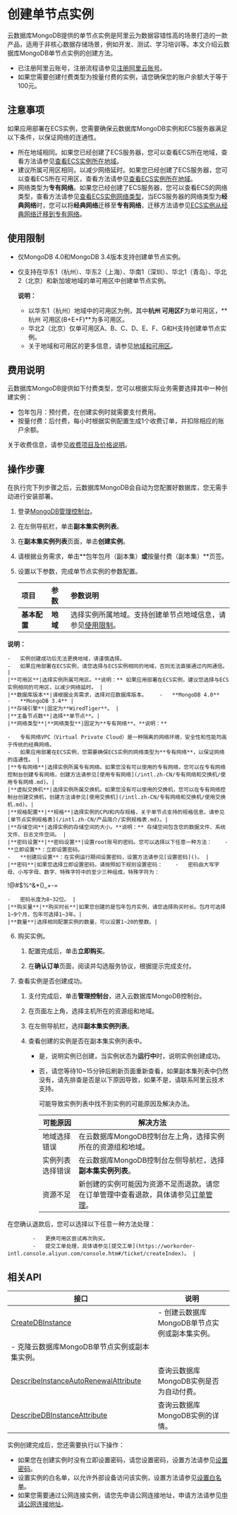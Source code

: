 # 创建单节点实例

云数据库MongoDB提供的单节点实例是阿里云为数据容错性高的场景打造的一款产品，适用于非核心数据存储场景，例如开发、测试、学习培训等。本文介绍云数据库MongoDB单节点实例的创建方法。

-   已注册阿里云账号，注册流程请参见[注册阿里云账号](https://www.alibabacloud.com/help/zh/doc-detail/50482.htm)。
-   如果您需要创建付费类型为按量付费的实例，请您确保您的账户余额大于等于100元。

## 注意事项

如果应用部署在ECS实例，您需要确保云数据库MongoDB实例和ECS服务器满足以下条件，以保证网络的连通性。

-   所在地域相同。如果您已经创建了ECS服务器，您可以查看ECS所在地域，查看方法请参见[查看ECS实例所在地域](/intl.zh-CN/实例/管理实例/查看实例信息.md)。
-   建议所属可用区相同，以减少网络延时。如果您已经创建了ECS服务器，您可以查看ECS所在可用区，查看方法请参见[查看ECS实例所在地域](/intl.zh-CN/实例/管理实例/查看实例信息.md)。
-   网络类型为**专有网络**。如果您已经创建了ECS服务器，您可以查看ECS的网络类型，查看方法请参见[查看ECS实例网络类型](/intl.zh-CN/实例/管理实例/查看实例信息.md)，当ECS服务器的网络类型为**经典网络**时，您可以将**经典网络**迁移至**专有网络**，迁移方法请参见[ECS实例从经典网络迁移到专有网络](/intl.zh-CN/网络/经典网络迁移到专有网络（新版）/ECS实例从经典网络迁移到专有网络.md)。

## 使用限制

-   仅MongoDB 4.0和MongoDB 3.4版本支持创建单节点实例。
-   仅支持在华东1（杭州）、华东2（上海）、华南1（深圳）、华北1（青岛）、华北2（北京）和新加坡地域的单可用区中创建单节点实例。

    **说明：**

    -   以华东1（杭州）地域中的可用区为例，其中**杭州 可用区F**为单可用区，**杭州 可用区\(B+E+F\)**为多可用区。
    -   华北2（北京）仅单可用区A、B、C、D、E、F、G和H支持创建单节点实例。
    -   关于地域和可用区的更多信息，请参见[地域和可用区](https://www.alibabacloud.com/help/zh/doc-detail/40654.htm)。

## 费用说明

云数据库MongoDB提供如下付费类型，您可以根据实际业务需要选择其中一种创建实例：

-   包年包月：预付费，在创建实例时就需要支付费用。
-   按量付费：后付费，每小时根据实例配置生成1个收费订单，并扣除相应的账户余额。

关于收费信息，请参见[收费项目及价格说明](/intl.zh-CN/产品定价/收费项目及价格说明.md)。

## 操作步骤

在执行完下列步骤之后，云数据库MongoDB会自动为您配置好数据库，您无需手动进行安装部署。

1.  登录[MongoDB管理控制台](https://mongodb.console.aliyun.com/)。

2.  在左侧导航栏，单击**副本集实例列表**。

3.  在**副本集实例列表**页面，单击**创建实例**。

4.  请根据业务需求，单击**包年包月（副本集）**或**按量付费（副本集）**页签。

5.  设置以下参数，完成单节点实例的参数配置。

    |项目|参数|参数说明|
    |:-|:-|:---|
    |**基本配置**|**地域**|选择实例所属地域。支持创建单节点地域信息，请参见[使用限制](#section_85k_mtx_npf)。

**说明：**

    -   实例创建成功后无法更换地域，请谨慎选择。
    -   如果应用部署在ECS实例，请您选择与ECS实例相同的地域，否则无法直接通过内网通信。 |
    |**可用区**|选择实例所属可用区。**说明：** 如果应用部署在ECS实例，建议您选择与ECS实例相同的可用区，以减少网络延时。 |
    |**数据库版本**|请根据业务需求，选择对应数据库版本。    -   **MongoDB 4.0**
    -   **MongoDB 3.4** |
    |**存储引擎**|固定为**WiredTiger**。 |
    |**主备节点数**|选择**单节点**。|
    |**网络类型**|**网络类型**|固定为**专有网络**。**说明：**

    -   专有网络VPC（Virtual Private Cloud）是一种隔离的网络环境，安全性和性能均高于传统的经典网络。
    -   如果应用部署在ECS实例，您需要确保ECS实例的网络类型为**专有网络**，以保证网络的连通性。 |
    |**专有网络**|选择实例所属专有网络。如果您没有可以使用的专有网络，您可以在专有网络控制台创建专有网络，创建方法请参见[使用专有网络](/intl.zh-CN/专有网络和交换机/使用专有网络.md)。|
    |**虚拟交换机**|选择实例所属交换机。如果您没有可以使用的交换机，您可以在专有网络控制台创建交换机，创建方法请参见[使用交换机](/intl.zh-CN/专有网络和交换机/使用交换机.md)。|
    |**规格配置**|**规格**|选择实例的CPU和内存规格，关于单节点支持的规格信息，请参见[单节点实例规格表](/intl.zh-CN/产品简介/实例规格表.md)。|
    |**存储空间**|选择实例的存储空间的大小。**说明：** 存储空间包含您的数据文件、系统文件、日志文件空间。 |
    |**密码设置**|**密码设置**|设置root账号的密码。您可以选择以下任意一种方法：    -   **立即设置**：立即设置密码。
    -   **创建后设置**：在实例运行期间设置密码，设置方法请参见[设置密码]()。 |
    |**密码**|如果您选择立即设置密码，请按照如下规则设置密码：    -   密码由大写字母、小写字母、数字、特殊字符中的至少三种组成，特殊字符为：

!@\#$%^&\*\(\)\_+-=

    -   密码长度为8~32位。 |
    |**购买量**|**购买时长**|如果您创建的是包年包月实例，请您选择购买时长。包月可选择1~9个月，包年可选择1~3年。|
    |**数量**|选择相同配置实例的数量，可以设置1~20的整数。|

6.  购买实例。

    1.  配置完成后，单击**立即购买**。

    2.  在**确认订单**页面，阅读并勾选服务协议，根据提示完成支付。

7.  查看实例是否创建成功。

    1.  支付完成后，单击**管理控制台**，进入云数据库MongoDB控制台。

    2.  在页面左上角，选择主机所在的资源组和地域。

    3.  在左侧导航栏，选择**副本集实例列表**。

    4.  查看创建的实例是否在副本集实例列表中。

        -   是，说明实例已创建，当实例状态为**运行中**时，说明实例创建成功。
        -   否，请您等待10~15分钟后刷新页面重新查看，如果副本集列表中仍然没有，请先排查是否是以下原因导致，如果不是，请联系阿里云技术支持。

            可能导致实例列表中找不到实例的可能原因及解决办法。

            |可能原因|解决方法|
            |----|----|
            |地域选择错误|在云数据库MongoDB控制台左上角，选择实例所在的资源组和地域。|
            |实例列表选择错误|在云数据库MongoDB控制台左侧导航栏，选择**副本集实例列表**。|
            |资源不足|新创建的实例可能因为资源不足而退款。请您在订单管理中查看退款，具体请参见[订单管理](https://expense.console.aliyun.com/#/order/list/)。

在您确认退款后，您可以选择以下任意一种方法处理：

            -   更换可用区尝试再次购买。
            -   提交工单处理，具体请参见[提交工单](https://workorder-intl.console.aliyun.com/console.htm#/ticket/createIndex)。 |


## 相关API

|接口|说明|
|--|--|
|[CreateDBInstance](/intl.zh-CN/API参考/生命周期管理/CreateDBInstance.md)|-   创建云数据库MongoDB单节点实例或副本集实例。
-   克隆云数据库MongoDB单节点实例或副本集实例。 |
|[DescribeInstanceAutoRenewalAttribute](/intl.zh-CN/API参考/生命周期管理/DescribeInstanceAutoRenewalAttribute.md)|查询云数据库MongoDB实例是否为自动付费。|
|[DescribeDBInstanceAttribute](/intl.zh-CN/API参考/查询实例信息/DescribeDBInstanceAttribute.md)|查询云数据库MongoDB实例的详情。|

实例创建完成后，您还需要执行以下操作：

-   如果您在创建实例时没有立即设置密码，请您设置密码，设置方法请参见[设置密码](/intl.zh-CN/快速入门/重置密码.md)。
-   设置实例的白名单，以允许外部设备访问该实例，设置方法请参见[设置白名单](/intl.zh-CN/快速入门/设置白名单.md)。
-   如果您需要通过公网连接实例，请您先申请公网连接地址，申请方法请参见[申请公网连接地址](/intl.zh-CN/快速入门/申请公网连接地址.md)。

